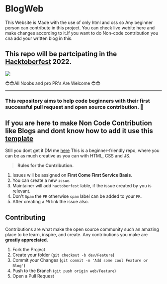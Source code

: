 # BlogWeb
This Website is Made with the use of only html and css so Any beginner person can contribute in this project. You can check live webite here and make changes according to it.If you want to do Non-code contribution you cna add your written blog in this.
## This repo will be partcipating in the [Hacktoberfest](https://hacktoberfest.com/) 2022.

![](https://hacktoberfest.digitalocean.com/_nuxt/img/logo-hacktoberfest-full.f42e3b1.svg)
  
 😎😎All Noobs and pro PR's Are  Welcome 😎😎<br><hr>

### This repository aims to help code beginners with their first successful pull request and open source contribution. :partying_face:
## If you are here to make Non Code Contribution like Blogs and dont know how to add it use this [template](https://github.com/Sajiyah-Salat/BlogWeb/blob/main/Template%20for%20Blogs)

 Still you dont get it DM me [here](https://www.linkedin.com/in/sajiya-salat-0a2a78245/)
This is a beginner-friendly repo, where you can be as much creative as you can with HTML, CSS and JS.

> **Rules for the Contribution.**
1. Issues will be assigned on **First Come First Service Basis**.
2. You can create a new `issue`.
3. Maintainer will add `hactoberfest` lable, if the issue created by you is relevant.
4. Don't `Spam` the `PR` otherwise `spam` label can be added to your `PR`.
5. After creating a `PR` link the issue also.

## Contributing

Contributions are what make the open source community such an amazing place to be learn, inspire, and create. Any contributions you make are **greatly appreciated**.

1. Fork the Project
2. Create your folder (`git checkout -b dev/Feature`)
3. Commit your Changes (`git commit -m 'Add some cool Feature or Blog'`)
4. Push to the Branch (`git push origin web/Feature`)
5. Open a Pull Request
